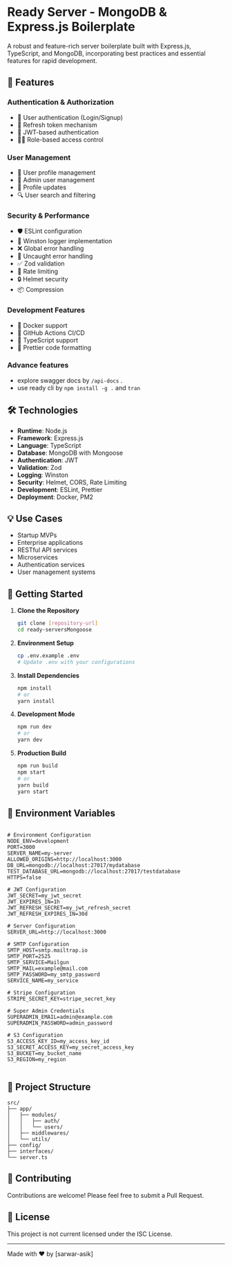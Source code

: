 # Ready Server - MongoDB & Express.js Boilerplate

A robust and feature-rich server boilerplate built with Express.js, TypeScript, and MongoDB, incorporating best practices and essential features for rapid development.

## 🚀 Features

### Authentication & Authorization

- 🔐 User authentication (Login/Signup)
- 🔄 Refresh token mechanism
- 🎫 JWT-based authentication
- 👮‍♂️ Role-based access control

### User Management

- 👤 User profile management
- 👥 Admin user management
- 📝 Profile updates
- 🔍 User search and filtering

### Security & Performance

- 🛡️ ESLint configuration
- 📝 Winston logger implementation
- ❌ Global error handling
- 🔄 Uncaught error handling
- ✅ Zod validation
- 🚧 Rate limiting
- 🔒 Helmet security
- 📦 Compression

### Development Features

- 🐳 Docker support
- 🔄 GitHub Actions CI/CD
- 🎯 TypeScript support
- 🎨 Prettier code formatting

### Advance features

- explore swagger docs by `/api-docs` .
- use ready cli by `npm install -g .` and `tran`

## 🛠️ Technologies

- **Runtime**: Node.js
- **Framework**: Express.js
- **Language**: TypeScript
- **Database**: MongoDB with Mongoose
- **Authentication**: JWT
- **Validation**: Zod
- **Logging**: Winston
- **Security**: Helmet, CORS, Rate Limiting
- **Development**: ESLint, Prettier
- **Deployment**: Docker, PM2

## 💡 Use Cases

- Startup MVPs
- Enterprise applications
- RESTful API services
- Microservices
- Authentication services
- User management systems

## 🚀 Getting Started

1. **Clone the Repository**

   ```bash
   git clone [repository-url]
   cd ready-serversMongoose
   ```

2. **Environment Setup**

   ```bash
   cp .env.example .env
   # Update .env with your configurations
   ```

3. **Install Dependencies**

   ```bash
   npm install
   # or
   yarn install
   ```

4. **Development Mode**

   ```bash
   npm run dev
   # or
   yarn dev
   ```

5. **Production Build**
   ```bash
   npm run build
   npm start
   # or
   yarn build
   yarn start
   ```

## 🔧 Environment Variables

```env

# Environment Configuration
NODE_ENV=development
PORT=3000
SERVER_NAME=my-server
ALLOWED_ORIGINS=http://localhost:3000
DB_URL=mongodb://localhost:27017/mydatabase
TEST_DATABASE_URL=mongodb://localhost:27017/testdatabase
HTTPS=false

# JWT Configuration
JWT_SECRET=my_jwt_secret
JWT_EXPIRES_IN=1h
JWT_REFRESH_SECRET=my_jwt_refresh_secret
JWT_REFRESH_EXPIRES_IN=30d

# Server Configuration
SERVER_URL=http://localhost:3000

# SMTP Configuration
SMTP_HOST=smtp.mailtrap.io
SMTP_PORT=2525
SMTP_SERVICE=Mailgun
SMTP_MAIL=example@mail.com
SMTP_PASSWORD=my_smtp_password
SERVICE_NAME=my_service

# Stripe Configuration
STRIPE_SECRET_KEY=stripe_secret_key

# Super Admin Credentials
SUPERADMIN_EMAIL=admin@example.com
SUPERADMIN_PASSWORD=admin_password

# S3 Configuration
S3_ACCESS_KEY_ID=my_access_key_id
S3_SECRET_ACCESS_KEY=my_secret_access_key
S3_BUCKET=my_bucket_name
S3_REGION=my_region


```

## 📁 Project Structure

```
src/
├── app/
│   ├── modules/
│   │   ├── auth/
│   │   └── users/
│   ├── middlewares/
│   └── utils/
├── config/
├── interfaces/
└── server.ts
```

## 🤝 Contributing

Contributions are welcome! Please feel free to submit a Pull Request.

## 📝 License

This project is not current licensed under the ISC License.

---

Made with ❤️ by [sarwar-asik]
